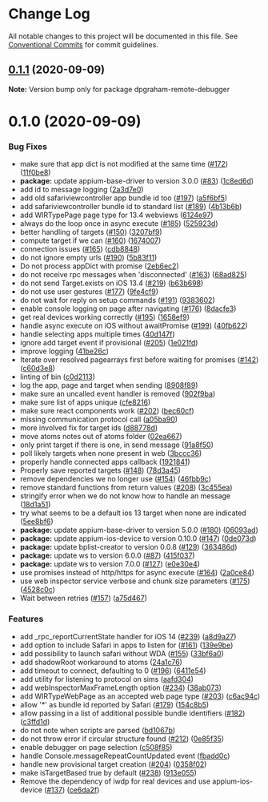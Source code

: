 # Change Log

All notable changes to this project will be documented in this file.
See [Conventional Commits](https://conventionalcommits.org) for commit guidelines.

## [0.1.1](https://github.com/appium/appium-remote-debugger/compare/v0.1.0...v0.1.1) (2020-09-09)

**Note:** Version bump only for package dpgraham-remote-debugger





# 0.1.0 (2020-09-09)


### Bug Fixes

* make sure that app dict is not modified at the same time ([#172](https://github.com/appium/appium-remote-debugger/issues/172)) ([11f0be8](https://github.com/appium/appium-remote-debugger/commit/11f0be83152bc8b4b58ac5dbd7ad1f88b59e24f4))
* **package:** update appium-base-driver to version 3.0.0 ([#83](https://github.com/appium/appium-remote-debugger/issues/83)) ([1c8ed6d](https://github.com/appium/appium-remote-debugger/commit/1c8ed6d610c7fb32e5c7329a05346de89cce0125))
* add id to message logging ([2a3d7e0](https://github.com/appium/appium-remote-debugger/commit/2a3d7e03f0cd44f9595421be54f993ff78507aaf))
* add old safariviewcontroller app bundle id too ([#197](https://github.com/appium/appium-remote-debugger/issues/197)) ([a5f6bf5](https://github.com/appium/appium-remote-debugger/commit/a5f6bf5f3f686ae338c06f94626c3b7fea4124fc))
* add safariviewcontroller bundle id to standard list ([#189](https://github.com/appium/appium-remote-debugger/issues/189)) ([4b13b6b](https://github.com/appium/appium-remote-debugger/commit/4b13b6b4c32daf1bff5c23b979882f3985b7a90e))
* add WIRTypePage page type for 13.4 webviews ([6124e97](https://github.com/appium/appium-remote-debugger/commit/6124e979ba45d1e383ab4ec3326de20c0834f42b))
* always do the loop once in async execute ([#185](https://github.com/appium/appium-remote-debugger/issues/185)) ([525923d](https://github.com/appium/appium-remote-debugger/commit/525923df498f3a4745e5538677ba5dc4d07e7f5a))
* better handling of targets ([#150](https://github.com/appium/appium-remote-debugger/issues/150)) ([3207bf9](https://github.com/appium/appium-remote-debugger/commit/3207bf91d1f51c3ab841bb4370fd849208fab26e))
* compute target if we can ([#160](https://github.com/appium/appium-remote-debugger/issues/160)) ([1674007](https://github.com/appium/appium-remote-debugger/commit/16740076151136cb3170c0b9580f41e019b5328d))
* connection issues ([#165](https://github.com/appium/appium-remote-debugger/issues/165)) ([cdb8848](https://github.com/appium/appium-remote-debugger/commit/cdb8848cba62dababa967b6240f00a7512caedb7))
* do not ignore empty urls ([#190](https://github.com/appium/appium-remote-debugger/issues/190)) ([5b83f11](https://github.com/appium/appium-remote-debugger/commit/5b83f111f6747047bbd1f79c65e1010e55a1485a))
* Do not process appDict with promise ([2eb6ec2](https://github.com/appium/appium-remote-debugger/commit/2eb6ec2670ae4200032005ce3e625f3d1b076597))
* do not receive rpc messages when 'disconnected' ([#163](https://github.com/appium/appium-remote-debugger/issues/163)) ([68ad825](https://github.com/appium/appium-remote-debugger/commit/68ad825c5cb3b59b890fef973971bf47677976af))
* do not send Target.exists on iOS 13.4 ([#219](https://github.com/appium/appium-remote-debugger/issues/219)) ([b63b698](https://github.com/appium/appium-remote-debugger/commit/b63b698e14328391a55d4022919b20c2ee469e40))
* do not use user gestures ([#177](https://github.com/appium/appium-remote-debugger/issues/177)) ([9fe4cf9](https://github.com/appium/appium-remote-debugger/commit/9fe4cf9f8bc94b4726da44f6b1133d9929e95279))
* do not wait for reply on setup commands ([#191](https://github.com/appium/appium-remote-debugger/issues/191)) ([9383602](https://github.com/appium/appium-remote-debugger/commit/93836027751b672d01ce1f8c9209dee826192a89))
* enable console logging on page after navigating ([#176](https://github.com/appium/appium-remote-debugger/issues/176)) ([8dacfe3](https://github.com/appium/appium-remote-debugger/commit/8dacfe39a218b77c14167f4ae8e33c17bb97691b))
* get real devices working correctly ([#195](https://github.com/appium/appium-remote-debugger/issues/195)) ([1658ef9](https://github.com/appium/appium-remote-debugger/commit/1658ef9e856b0082699f2d24168d499d12f6b617))
* handle async execute on iOS without awaitPromise ([#199](https://github.com/appium/appium-remote-debugger/issues/199)) ([40fb622](https://github.com/appium/appium-remote-debugger/commit/40fb622eba5fca820636421b1d588bb99d6c6965))
* handle selecting apps multiple times ([40d147f](https://github.com/appium/appium-remote-debugger/commit/40d147f5049e112e685d1cbd5538e666286868cd))
* ignore add target event if provisional ([#205](https://github.com/appium/appium-remote-debugger/issues/205)) ([1e021fd](https://github.com/appium/appium-remote-debugger/commit/1e021fd7f9f994864b1323589b8d9fdb954c2f73))
* improve logging ([41be26c](https://github.com/appium/appium-remote-debugger/commit/41be26cd6ba0c1c50fde55c87025d3dcb2f120db))
* Iterate over resolved pagearrays first before waiting for promises ([#142](https://github.com/appium/appium-remote-debugger/issues/142)) ([c60d3e8](https://github.com/appium/appium-remote-debugger/commit/c60d3e8531dd3f14dcd4cdfc5dacb0586a38b8c5))
* linting of bin ([c0d2113](https://github.com/appium/appium-remote-debugger/commit/c0d2113fa8e5268d288006e80a1b59f76c030170))
* log the app, page and target when sending ([8908f89](https://github.com/appium/appium-remote-debugger/commit/8908f8938f8cb474b2ba5af8364c7ba9cbb16734))
* make sure an uncalled event handler is removed ([902f9ba](https://github.com/appium/appium-remote-debugger/commit/902f9ba77e02e9de42a6bc28e49be551a0b1fb46))
* make sure list of apps unique ([cfe8216](https://github.com/appium/appium-remote-debugger/commit/cfe82169271991eef0ccdcdee890e1d50539a59e))
* make sure react components work ([#202](https://github.com/appium/appium-remote-debugger/issues/202)) ([bec60cf](https://github.com/appium/appium-remote-debugger/commit/bec60cf9bc6005e97e481708431218910d77fda8))
* missing communication protocol call ([a05ba90](https://github.com/appium/appium-remote-debugger/commit/a05ba90497029654db338ba122f6a71af8a589b2))
* more involved fix for target ids ([d88778d](https://github.com/appium/appium-remote-debugger/commit/d88778db449adc948ed9e09299dc499363d392db))
* move atoms notes out of atoms folder ([02ea667](https://github.com/appium/appium-remote-debugger/commit/02ea667c2adb08d3f2d4eeee9e60202c2c25a70e))
* only print target if there is one, in send message ([91a8f50](https://github.com/appium/appium-remote-debugger/commit/91a8f50738a3ae6b27e3b7aa25eacb4c24d952f4))
* poll likely targets when none present in web ([3bccc36](https://github.com/appium/appium-remote-debugger/commit/3bccc3662e0d70f2549922068fc911baba659217))
* properly handle connected apps callback ([1921841](https://github.com/appium/appium-remote-debugger/commit/1921841755dd51beafd2824ddaa616ad9d20a6dd))
* Properly save reported targets ([#148](https://github.com/appium/appium-remote-debugger/issues/148)) ([78d3a45](https://github.com/appium/appium-remote-debugger/commit/78d3a45ca887b22a994aab232d91e282a3363b91))
* remove dependencies we no longer use ([#154](https://github.com/appium/appium-remote-debugger/issues/154)) ([46fbb9c](https://github.com/appium/appium-remote-debugger/commit/46fbb9c8e0b32f2cb580cae2c85bcaab336c205d))
* remove standard functions from return values ([#208](https://github.com/appium/appium-remote-debugger/issues/208)) ([3c455ea](https://github.com/appium/appium-remote-debugger/commit/3c455ea9eaf4b401e8206e22375a8494bbb680d4))
* stringify error when we do not know how to handle an message ([18d1a51](https://github.com/appium/appium-remote-debugger/commit/18d1a518b94b51000e98960c654c4ebad3b667be))
* try what seems to be a default ios 13 target when none are indicated ([5ee8bf6](https://github.com/appium/appium-remote-debugger/commit/5ee8bf67fe8dcb1756913f81b6ff62b7f533987d))
* **package:** update appium-base-driver to version 5.0.0 ([#180](https://github.com/appium/appium-remote-debugger/issues/180)) ([06093ad](https://github.com/appium/appium-remote-debugger/commit/06093ad14ebc78115bf4285b0969f6cbf9b043d9))
* **package:** update appium-ios-device to version 0.10.0 ([#147](https://github.com/appium/appium-remote-debugger/issues/147)) ([0de073d](https://github.com/appium/appium-remote-debugger/commit/0de073d8295207b0b9f49d47255ad4ec949574ef))
* **package:** update bplist-creator to version 0.0.8 ([#129](https://github.com/appium/appium-remote-debugger/issues/129)) ([363486d](https://github.com/appium/appium-remote-debugger/commit/363486d9c2f6923b50b6ac216e90a270c3a12785))
* **package:** update ws to version 6.0.0 ([#87](https://github.com/appium/appium-remote-debugger/issues/87)) ([415f037](https://github.com/appium/appium-remote-debugger/commit/415f03767cff6d5b2be12a8f77066907cb3cadc6))
* **package:** update ws to version 7.0.0 ([#127](https://github.com/appium/appium-remote-debugger/issues/127)) ([e0e30e4](https://github.com/appium/appium-remote-debugger/commit/e0e30e4360ec04899f67c691392bc3f35bf36924))
* use promises instead of http/https for async execute ([#164](https://github.com/appium/appium-remote-debugger/issues/164)) ([2a0ce84](https://github.com/appium/appium-remote-debugger/commit/2a0ce845b479326b6f55139d0ae53b08cc417dc6))
* use web inspector service verbose and chunk size parameters ([#175](https://github.com/appium/appium-remote-debugger/issues/175)) ([4528c0c](https://github.com/appium/appium-remote-debugger/commit/4528c0cc978f14bf6a4ab4c708ecf687773522e7))
* Wait between retries ([#157](https://github.com/appium/appium-remote-debugger/issues/157)) ([a75d467](https://github.com/appium/appium-remote-debugger/commit/a75d467e964660b43f9773abbc876199e3b2b4a2))


### Features

* add _rpc_reportCurrentState handler for iOS 14 ([#239](https://github.com/appium/appium-remote-debugger/issues/239)) ([a8d9a27](https://github.com/appium/appium-remote-debugger/commit/a8d9a27dc4f4386b0d5baaba7e9bbf4dd13a4f73))
* add option to include Safari in apps to listen for ([#161](https://github.com/appium/appium-remote-debugger/issues/161)) ([139e9be](https://github.com/appium/appium-remote-debugger/commit/139e9be387243d301dc7bf55702051ed2cde2566))
* add possibility to launch safari without WDA ([#155](https://github.com/appium/appium-remote-debugger/issues/155)) ([33bf6a0](https://github.com/appium/appium-remote-debugger/commit/33bf6a0a7c9bba692387739be154f89afa22d734))
* add shadowRoot workaround to atoms ([24a1c76](https://github.com/appium/appium-remote-debugger/commit/24a1c76562a88b03bf12e13d7bbe193ee71aff9d))
* add timeout to connect, defaulting to 0 ([#196](https://github.com/appium/appium-remote-debugger/issues/196)) ([6411e54](https://github.com/appium/appium-remote-debugger/commit/6411e549a2c606439dc8595d082b619c213bbef7))
* add utility for listening to protocol on sims ([aafd304](https://github.com/appium/appium-remote-debugger/commit/aafd304393783390576173aebd8c963de7d135b5))
* add webInspectorMaxFrameLength option ([#234](https://github.com/appium/appium-remote-debugger/issues/234)) ([38ab073](https://github.com/appium/appium-remote-debugger/commit/38ab073d3d56fd1627472bae296216ab6822b4dc))
* add WIRTypeWebPage as an accepted web page type ([#203](https://github.com/appium/appium-remote-debugger/issues/203)) ([c6ac94c](https://github.com/appium/appium-remote-debugger/commit/c6ac94c77faa828c6f06a2dcadc47045deebe7f2))
* allow '*' as bundle id reported by Safari ([#179](https://github.com/appium/appium-remote-debugger/issues/179)) ([154c8b5](https://github.com/appium/appium-remote-debugger/commit/154c8b5bbeb62923f61f34f0aaddf9b0e8d5c1f5))
* allow passing in a list of additional possible bundle identifiers ([#182](https://github.com/appium/appium-remote-debugger/issues/182)) ([c3ffd1d](https://github.com/appium/appium-remote-debugger/commit/c3ffd1df16c3e55aa11dcd52a449069e33fd7abc))
* do not note when scripts are parsed ([bd1067b](https://github.com/appium/appium-remote-debugger/commit/bd1067bb3e1ee3a1877db4589540f9278be7db5d))
* do not throw error if circular structure found ([#212](https://github.com/appium/appium-remote-debugger/issues/212)) ([0e85f35](https://github.com/appium/appium-remote-debugger/commit/0e85f352d5859df70c20664cb4745c4d810c8e33))
* enable debugger on page selection ([c508f85](https://github.com/appium/appium-remote-debugger/commit/c508f85ca384fc4c7f92032fa759960eea78cb54))
* handle Console.messageRepeatCountUpdated event ([fbadd0c](https://github.com/appium/appium-remote-debugger/commit/fbadd0cea72106ae0f7342b7c441a6443479eb4d))
* handle new provisional target creation ([#204](https://github.com/appium/appium-remote-debugger/issues/204)) ([0358f02](https://github.com/appium/appium-remote-debugger/commit/0358f029703d00d0463a529767c09114b3f561b3))
* make isTargetBased true by default ([#238](https://github.com/appium/appium-remote-debugger/issues/238)) ([913e055](https://github.com/appium/appium-remote-debugger/commit/913e055c69612a0fdf9e02cda0593cc562f0d5b2))
* Remove the dependency of iwdp for real devices and use appium-ios-device ([#137](https://github.com/appium/appium-remote-debugger/issues/137)) ([ce6da2f](https://github.com/appium/appium-remote-debugger/commit/ce6da2f101a0ac698628254a5bb05d0cead7384e))
